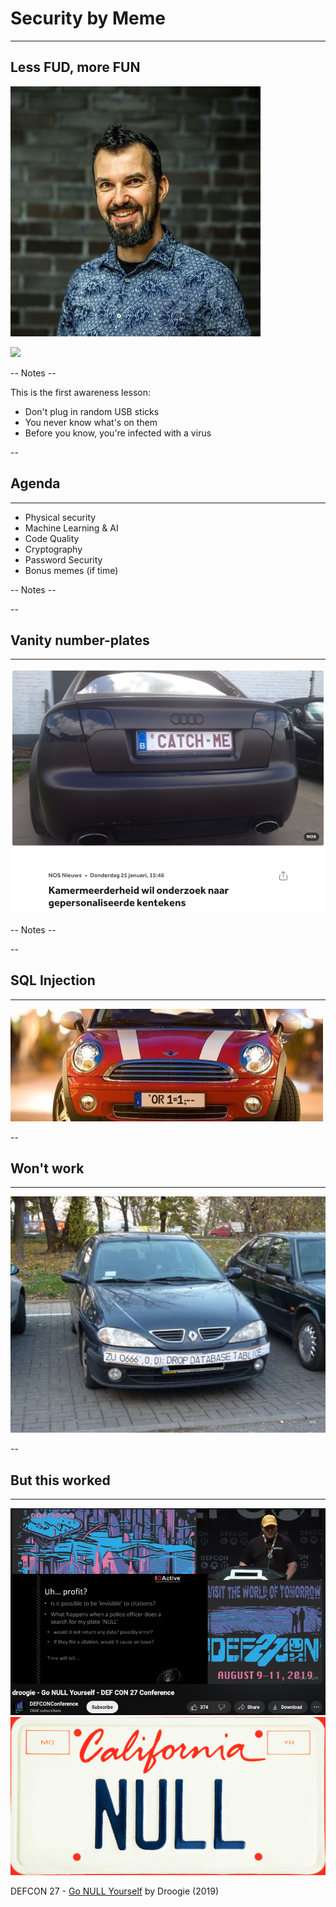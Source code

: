 
<!-- .slide: data-background="#FFFFFF" style="text-align: left; vertical-align: middle; color:white" color="#FFFFFF" -->
# Security by Meme<!-- .element style="color: #DB8831;" -->
<hr />

## Less FUD, more FUN<!-- .element style="color: #DB8831;" -->

![](./pics/brpa.jpg)<!-- .element style="position: fixed; top: 300px; left: 60px; height: 200px;"  -->

![](pics/meme/pizza_baby.gif)<!-- .element style="vertical-align: middle; background:none; border:none; box-shadow:none; position: fixed; bottom: 80px; right: 20px; width: 440px" -->


-- Notes --

This is the first awareness lesson:
* Don't plug in random USB sticks
* You never know what's on them
* Before you know, you're infected with a virus

--

## Agenda
<hr />


* Physical security
* Machine Learning & AI
* Code Quality
* Cryptography
* Password Security
* Bonus memes (if time)

-- Notes --


--

## Vanity number-plates
<hr />

![](./pics/meme/traffic/personalised_numberplates.png)<!-- .element class="center-xy" style="background:none; border:none; box-shadow:none; position: fixed; bottom: 0px; right: 0px; width: 700px;" -->


-- Notes --

--

## SQL Injection
<hr />

![](./pics/meme/injection/injection_number_plate.jpeg)<!-- .element class="center-xy" style="background:none; border:none; box-shadow:none; position: fixed; bottom: 0px; right: 0px; width: 700px;" -->

--

## Won't work
<hr />

![](./pics/meme/injection/SQL_injection.jpg)<!-- .element class="center-xy" style="background:none; border:none; box-shadow:none; position: fixed; bottom: 0px; right: 0px; width: 700px;" -->

--

## But this worked

<hr />

![](./pics/meme/injection/null_plate_video.png)<!-- .element style="background:none; border:none; box-shadow:none; position: fixed; bottom: 80px; right: 10px; width: 700px;" -->
![](./pics/meme/injection/null_plate.png)<!-- .element style="background:none; border:none; box-shadow:none; position: fixed; top: 100px; left: 10px; width: 400px;" -->

<span>DEFCON 27 - [Go NULL Yourself](https://www.youtube.com/watch?v=TwRE2QK1Ibc) by Droogie (2019)</span><!-- .element style="font-size: 30px; box-shadow:none; position: fixed; bottom: 55px; left: 10px;" -->
